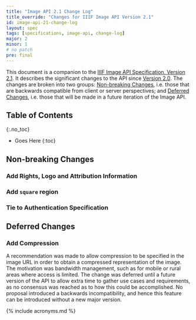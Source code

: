 ```yaml
---
title: "Image API 2.1 Change Log"
title_override: "Changes for IIIF Image API Version 2.1"
id: image-api-21-change-log
layout: spec
tags: [specifications, image-api, change-log]
major: 2
minor: 1
# no patch
pre: final
---
```


This document is a companion to the [IIIF Image API Specification, Version 2.1][api-21]. It describes the significant changes to the API since [Version 2.0][api-20]. The changes are broken into two groups: [Non-breaking Changes][non-breaking-changes], i.e. those that are backwards compatible from client or server perspectives; and [Deferred Changes][deferred-changes], i.e. those that will be made in a future iteration of the Image API.

## Table of Contents
{:.no_toc}

* Goes Here
{:toc}

## Non-breaking Changes

### Add Rights, Logo and Attribution Information

### Add `square` region

### Tie to Authentication Specification

## Deferred Changes

### Add Compression 

A recommendation was made to allow compression to be specified in the image URL in order to obtain a compressed representation of the image.  The motivation was bandwidth management, such as for mobile or rural areas where access is limited.  The change was deferred until a future version of the API to allow extra time to gather use cases and requirements, as no consensus was reached as to how this could be accomplished.  No proposal introduced a backwards incompatibility, and hence this feature can be introduced without a new major version.

[api-21]: /api/image/2.1/ "Image API 2.1"
[api-compliance]: /api/image/2.0/#compliance-levels "Image API 6. Compliance Levels"
[api-20]: /api/image/2.0/ "Image API 2.0"
[non-breaking-changes]: #non-breaking-changes "Image API 2.0 Non-reaking Changes"
[deferred-changes]: #deferred-changes "Deferred Changes"

{% include acronyms.md %}
